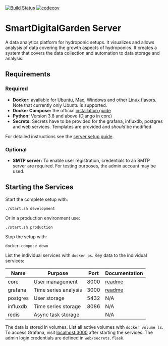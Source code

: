 [![Build Status](https://travis-ci.org/FlowLeaf/flow-leaf-server.svg?branch=master)](https://travis-ci.org/FlowLeaf/flow-leaf-server)
[![codecov](https://codecov.io/gh/FlowLeaf/flow-leaf-server/branch/master/graph/badge.svg)](https://codecov.io/gh/FlowLeaf/flow-leaf-server)

# SmartDigitalGarden Server

A data analytics platform for hydroponic setups. It visualizes and allows analysis of data covering the growth aspects of hydroponics. It creates a system that covers the data collection and automation to data storage and analysis.

## Requirements

### Required

- **Docker:** available for [Ubuntu][2], [Mac][3], [Windows][4] and other [Linux flavors][5]. Note that currently only Ubuntu is supported.
- **Docker Compose:** the official [installation guide][6]
- **Python:** Version 3.8 and above (Django in core)
- **Secrets:** Secrets have to be provided for the grafana, influxdb, postgres and web services. Templates are provided and *should* be modified

For detailed instructions see the [server setup guide][7].

### Optional

- **SMTP server:** To enable user registration, credentials to an SMTP server are required. For testing purposes, the admin account may be used.

## Starting the Services

Start the complete setup with:

    ./start.sh development

Or in a production environment use:

    ./start.sh production

Stop the setup with:

    docker-compose down

List the individual services with `docker ps`. Key data to the individual services:

| Name              | Purpose                  | Port | Documentation               |
| ----------------- | ------------------------ | ---- | --------------------------- |
| core              | User management          | 8000 | [readme](core/README.md)    |
| grafana           | Time series analysis     | 3000 | [readme](grafana/README.md) |
| postgres          | User storage             | 5432 | N/A                         |
| influxdb          | Time series storage      | 8086 | N/A                         |
| redis             | Async task storage       |      | N/A                         |

The data is stored in volumes. List all active volumes with `docker volume ls`. To access Grafana, visit [localhost:3000](localhost:3000) after starting the services. The admin login credentials are defined in `web/secrets.flask`.

[2]: https://docs.docker.com/install/linux/docker-ce/ubuntu/
[3]: https://docs.docker.com/docker-for-mac/install/
[4]: https://docs.docker.com/docker-for-windows/install/
[5]: https://docs.docker.com/install/
[6]: https://docs.docker.com/compose/install/#install-compose
[7]: server_setup.md
[8]: https://semantic-ui.com/introduction/getting-started.html#installing
